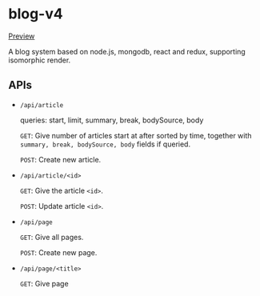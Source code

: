 # blog-v4

[Preview](http://hcyue.me)

A blog system based on node.js, mongodb, react and redux, supporting isomorphic render.

## APIs

- `/api/article`

    queries: start, limit, summary, break, bodySource, body

    `GET`: Give <limit> number of articles start at <start> after sorted by time, together with `summary, break, bodySource, body` fields if queried.

    `POST`: Create new article.

- `/api/article/<id>`

    `GET`: Give the article `<id>`.

    `POST`: Update article `<id>`.

- `/api/page`

    `GET`: Give all pages.

    `POST`: Create new page.

- `/api/page/<title>`

    `GET`: Give page <title>

    `POST`: Update page <title>

- `/time`

    `GET`: Give all years since the first article published.

- `/archive/<year>`

    `GET`: Give all articles published in <year>

- `/tags`

    `GET`: Give all tags

- `/tags/<tag>`

    `GET`: Give all articles in tag <tag>

